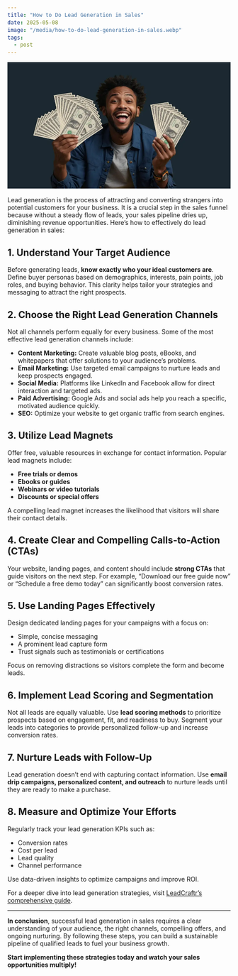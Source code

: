 ```yaml
---
title: "How to Do Lead Generation in Sales"
date: 2025-05-08
image: "/media/how-to-do-lead-generation-in-sales.webp"
tags:
  - post
---
```


![How to Do Lead Generation in Sales](/media/how-to-do-lead-generation-in-sales.webp)

Lead generation is the process of attracting and converting strangers into potential customers for your business. It is a crucial step in the sales funnel because without a steady flow of leads, your sales pipeline dries up, diminishing revenue opportunities. Here’s how to effectively do lead generation in sales:

## 1. Understand Your Target Audience  
Before generating leads, **know exactly who your ideal customers are**. Define buyer personas based on demographics, interests, pain points, job roles, and buying behavior. This clarity helps tailor your strategies and messaging to attract the right prospects.

## 2. Choose the Right Lead Generation Channels  
Not all channels perform equally for every business. Some of the most effective lead generation channels include:

- **Content Marketing:** Create valuable blog posts, eBooks, and whitepapers that offer solutions to your audience’s problems.
- **Email Marketing:** Use targeted email campaigns to nurture leads and keep prospects engaged.
- **Social Media:** Platforms like LinkedIn and Facebook allow for direct interaction and targeted ads.
- **Paid Advertising:** Google Ads and social ads help you reach a specific, motivated audience quickly.
- **SEO:** Optimize your website to get organic traffic from search engines.

## 3. Utilize Lead Magnets  
Offer free, valuable resources in exchange for contact information. Popular lead magnets include:

- **Free trials or demos**
- **Ebooks or guides**
- **Webinars or video tutorials**
- **Discounts or special offers**

A compelling lead magnet increases the likelihood that visitors will share their contact details.  

## 4. Create Clear and Compelling Calls-to-Action (CTAs)  
Your website, landing pages, and content should include **strong CTAs** that guide visitors on the next step. For example, “Download our free guide now” or “Schedule a free demo today” can significantly boost conversion rates.

## 5. Use Landing Pages Effectively  
Design dedicated landing pages for your campaigns with a focus on:

- Simple, concise messaging
- A prominent lead capture form
- Trust signals such as testimonials or certifications

Focus on removing distractions so visitors complete the form and become leads.

## 6. Implement Lead Scoring and Segmentation  
Not all leads are equally valuable. Use **lead scoring methods** to prioritize prospects based on engagement, fit, and readiness to buy. Segment your leads into categories to provide personalized follow-up and increase conversion rates.

## 7. Nurture Leads with Follow-Up  
Lead generation doesn’t end with capturing contact information. Use **email drip campaigns, personalized content, and outreach** to nurture leads until they are ready to make a purchase.

## 8. Measure and Optimize Your Efforts  
Regularly track your lead generation KPIs such as:

- Conversion rates
- Cost per lead
- Lead quality
- Channel performance

Use data-driven insights to optimize campaigns and improve ROI.

For a deeper dive into lead generation strategies, visit [LeadCraftr’s comprehensive guide](https://leadcraftr.com/posts/lead-generation/).

---

**In conclusion**, successful lead generation in sales requires a clear understanding of your audience, the right channels, compelling offers, and ongoing nurturing. By following these steps, you can build a sustainable pipeline of qualified leads to fuel your business growth.  

**Start implementing these strategies today and watch your sales opportunities multiply!**

